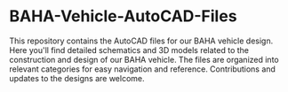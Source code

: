 # BAHA-Vehicle-AutoCAD-Files
This repository contains the AutoCAD files for our BAHA vehicle design. Here you'll find detailed schematics and 3D models related to the construction and design of our BAHA vehicle. The files are organized into relevant categories for easy navigation and reference. Contributions and updates to the designs are welcome.
